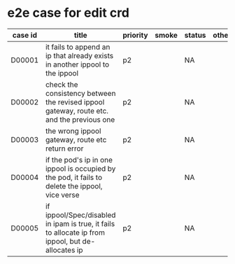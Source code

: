 # e2e case for edit crd

| case id   | title                              | priority | smoke | status | other |
|-----------|-----------------------------------------|----------|--------|--------|-------|
| D00001   | it fails to append an ip that already exists in another ippool to the ippool |p2||NA|
| D00002   | check the consistency between the revised ippool gateway, route etc. and the previous one|p2||NA|
| D00003   | the wrong ippool gateway, route etc return error |p2||NA|
| D00004   | if the pod's ip in one ippool is occupied by the pod, it fails to delete the ippool, vice verse|p2||NA|
| D00005   | if ippool/Spec/disabled in ipam is true, it fails to allocate ip from ippool, but de-allocates ip|p2||NA||
